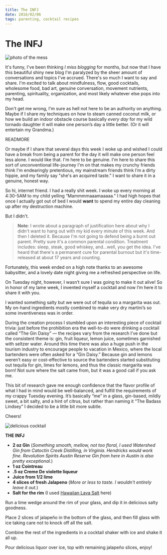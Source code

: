 ```yaml
---
title: The INFJ
date: 2016/02/06
tags: parenting, cocktail recipes
---
```


# The INFJ

![photo of the mess](/posts/the-infj/the-INFJ-header.jpg)

It's funny, I've been thinking *I miss blogging* for months, but now that I have this beautiful shiny new blog I'm paralyzed by the sheer amount of conversations and topics I've accrued.  There's so much I want to say and share. I'm excited to talk about mindfulness, flow, good cocktails, wholesome food, bad art, genuine conversation, movement nutrients, parenting, spirituality, organization, and most likely whatever else pops into my head. 

Don't get me wrong, I'm sure as hell not here to be an authority on anything.  Maybe if I share my techniques on how to steam canned coconut milk, or how we build an indoor obstacle course basically *every day* for my wild tornado daughter it will make one person’s day a little better.  (Or it will entertain my Grandma.) 

READMORE

Or maybe if I share that several days this week I woke up and wished I could have a break from being a parent for the day it will make one person feel less alone. I would like that. I'm here to be genuine.  I'm here to share this sort of unconventional life-journey I'm on that makes my crunchy friends think I'm endearingly pretentious, my mainstream friends think I’m a dirty hippie, and my family say "she's an acquired taste."  I want to share it in a genuine, honest way.   

So hi, internet friend.  I had a really shit week.  I woke up every morning at 4:30-5AM to my child yelling “Mammmmaaamaaaaa.”  I had high hopes that once I actually got out of bed I would **want** to spend my entire day cleaning up after my destruction machine.  

But I didn't.  

> **Note**: I wrote about a paragraph of justification here about why I didn't want to hang out with my kid every minute of this week.  And then I deleted it.  Because I'm not going to defend being a burnt out parent. Pretty sure it's a common parental condition.  Treatment includes: sleep, steak, good whiskey, and…well, you get the idea. I've heard that there's a permanent cure for parental burnout but it's time-released at about 17 years and counting. 

Fortunately, this week ended on a high note thanks to an awesome babysitter, and a lovely date night giving me a refreshed perspective on life.   

On Tuesday night, however, I wasn’t sure I was going to make it out alive!  So in honor of my lame week, I invented myself a cocktail and now I’m here it to share it with you.  

I wanted something salty but we were out of tequila so a margarita was out.  My on-hand ingredients mostly combined to make very dry martini’s so some inventiveness was in order. 

During the creation process I stumbled upon an interesting piece of cocktail trivia: just before the prohibition era the well-to-do were drinking a cocktail called “The Gin Daisy” —  the recipes vary from the research I’ve done but the consistent theme is: gin, fruit liqueur, lemon juice, sometimes garnished with seltzer water.  Around this time there was also a huge push in the tourism industry to encourage people to vacation in Mexico, where the local bartenders were often asked for a “Gin Daisy.”  Because gin and lemons weren’t easy or cost-effective to source the bartenders started substituting out tequila for gin, limes for lemons, and thus the classic margarita was born!  Not sure where the salt came from, but it was a good call if you ask me. 

This bit of research gave me enough confidence that the flavor profile of what I had in mind would be well-balanced, and fulfill the requirements of my crappy Tuesday evening.  It’s basically “me” in a glass, gin-based, mildly sweet, a bit salty, and a hint of citrus, but rather than naming it “The Badass Lindsey” I decided to be a little bit more subtle. 

Cheers! 

![delicious cocktail](/posts/the-infj/the-INFJ.jpg)


**THE INFJ** 

- **2 oz Gin** (*Something smooth, mellow, not too floral, I used Watershed Gin from Catoctin Creek Distilling, in Virginia. Hendricks would work fine. Revolution Spirits Austin Reserve Gin from here in Austin is also pretty exceptional.*)
- **1 oz Cointreau**
- **.5 oz Creme De violette liqueur**
- **Juice from 1/2 lime**
- **4 slices of fresh Jalapeno** (*More or less to taste. I wouldn't entirely leave it out.*)
- **Salt for the rim** (I used [Hawaiian Lava Salt] here)

Run a lime wedge around the rim of your glass, and dip it in delicious salty goodness.  

Place 2 slices of jalapeño in the bottom of the glass, and then fill glass with ice taking care not to knock off all the salt. 

Combine the rest of the ingredients in a cocktail shaker with ice and shake it all up. 

Pour delicious liquor over ice, top with remaining jalapeño slices, enjoy!

[//]: # (These are reference links used in the body of this note and get stripped out when the markdown processor does its job. There is no need to format nicely because it shouldn't be seen. Thanks SO - http://stackoverflow.com/questions/4823468/store-comments-in-markdown-syntax)


   [Hawaiian Lava Salt]: <http://www.amazon.com/dp/B008XMBBU0/ref=sr_ph?ie=UTF8&qid=1454041345&sr=1&keywords=black+salt>
